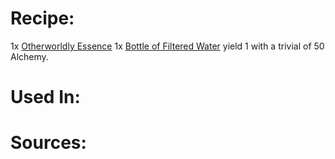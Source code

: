 <!-- TITLE: Potion Of Otherworldly Essence -->
<!-- SUBTITLE: Cosmic and otherworldly energy swirls within this vial.-->

# Recipe:
1x [Otherworldly Essence](otherworldly-essence)
1x [Bottle of Filtered Water](bottle-of-filtered-water) yield 1 with a trivial of 50 Alchemy.
# Used In:

# Sources:

